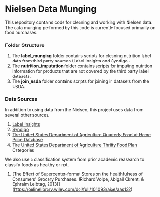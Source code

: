 # Nielsen Data Munging
This repository contains code for cleaning and working with Nielsen data. The data munging performed by this code is currently focused primarily on food purchases.

### Folder Structure

1. The **label_munging** folder contains scripts for cleaning nutrition label data from third party sources (Label Insights and Syndigo).
2. The **nutrition_imputation** folder contains scripts for imputing nutrition information for products that are not covered by the third party label datasets.
3. The **join_usda** folder contains scripts for joining in datasets from the USDA.

### Data Sources

In addition to using data from the Nielsen, this project uses data from several other sources.

1. [Label Insights](https://www.labelinsight.com/)
2. [Syndigo](https://www.syndigo.com/)
3. [The United States Department of Agriculture Quarterly Food at Home Price Database](https://www.ers.usda.gov/data-products/quarterly-food-at-home-price-database/)
4. [The United States Department of Agriculture Thrifty Food Plan Categories](https://www.fns.usda.gov/cnpp/usda-food-plans-cost-food-reports)

We also use a classification system from prior academic reasearch to classify foods as healthy or not.

1. [The Effect of Supercenter-format Stores on the Healthfulness of Consumers' Grocery Purchases. (Richard Volpe, Abigail Okrent, & Ephraim Leibtag, 2013)] (https://onlinelibrary.wiley.com/doi/full/10.1093/ajae/aas132)

